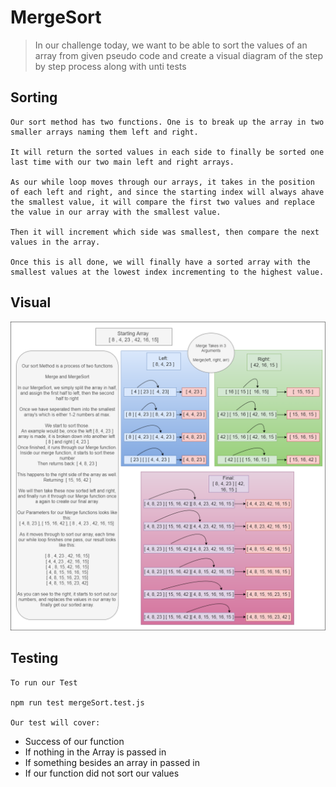 # MergeSort

>In our challenge today, we want to be able to sort the values of an array from given pseudo code and create a visual diagram of the step by step process along with unti tests

## Sorting

```
Our sort method has two functions. One is to break up the array in two smaller arrays naming them left and right.

It will return the sorted values in each side to finally be sorted one last time with our two main left and right arrays.

As our while loop moves through our arrays, it takes in the position of each left and right, and since the starting index will always ahave the smallest value, it will compare the first two values and replace the value in our array with the smallest value. 

Then it will increment which side was smallest, then compare the next values in the array.

Once this is all done, we will finally have a sorted array with the smallest values at the lowest index incrementing to the highest value.
```

## Visual

![UMLImage](img/UML's-CC-27.drawio.png)

## Testing

```
To run our Test

npm run test mergeSort.test.js

Our test will cover:
```

- Success of our function
- If nothing in the Array is passed in
- If something besides an array in passed in
- If our function did not sort our values
